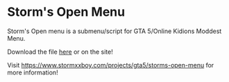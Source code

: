 # Storm's Open Menu

Storm's Open menu is a submenu/script for GTA 5/Online Kidions Moddest Menu.

Download the file [here](Storm's%20Open%20Menu%20V2.lua) or on the site!

Visit https://www.stormxxboy.com/projects/gta5/storms-open-menu for more information!
